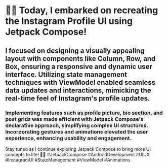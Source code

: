 # 📱✨ Today, I embarked on recreating the Instagram Profile UI using Jetpack Compose! 

## I focused on designing a visually appealing layout with components like Column, Row, and Box, ensuring a responsive and dynamic user interface. Utilizing state management techniques with ViewModel enabled seamless data updates and interactions, mimicking the real-time feel of Instagram's profile updates.

### Implementing features such as profile picture, bio section, and post grids was made efficient with Jetpack Compose's declarative approach, simplifying complex UI structures. Incorporating gestures and animations elevated the user experience, enhancing usability and engagement.

Stay tuned as I continue exploring Jetpack Compose to bring more UI concepts to life! 🚀🎨
#JetpackCompose #AndroidDevelopment #UIUX #InstagramUI #StateManagement #ViewModel #Animations
